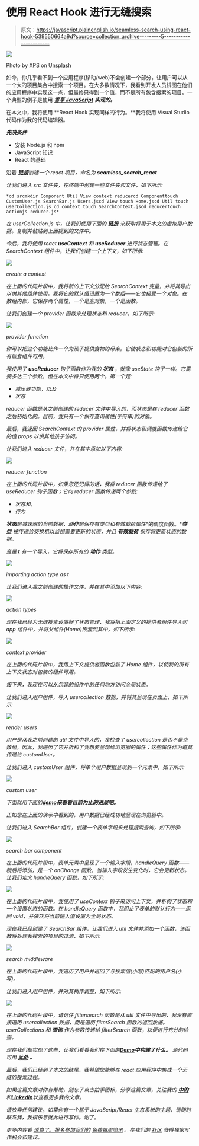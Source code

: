 # 使用 React Hook 进行无缝搜索

> 原文：<https://javascript.plainenglish.io/seamless-search-using-react-hook-539550664a9d?source=collection_archive---------5----------------------->

![](img/3d7bd7669483e1d6de79d7aa5411c2f9.png)

Photo by [XPS](https://unsplash.com/@xps?utm_source=medium&utm_medium=referral) on [Unsplash](https://unsplash.com?utm_source=medium&utm_medium=referral)

如今，你几乎看不到一个应用程序(移动/web)不会创建一个部分，让用户可以从一个大的项目集合中搜索一个项目。在大多数情况下，我看到开发人员试图在他们的应用程序中实现这一点，但最终只得到一个值，而不是所有包含搜索的项目。一个典型的例子是使用 [***香草 JavaScript***](https://medium.com/nerd-for-tech/seamless-search-with-vanilla-javascript-e447c440ef59) ***实现的。***

在本文中，我将使用 **React Hook 实现同样的行为。**我将使用 Visual Studio 代码作为我的代码编辑器。

***先决条件***

*   安装 Node.js 和 npm
*   JavaScript 知识
*   React 的基础

沿着 [***链接***](https://developer.mozilla.org/en-US/docs/Learn/Tools_and_testing/Client-side_JavaScript_frameworks/React_getting_started)*创建一个 react 项目，命名为 **seamless_search_react***

*让我们进入 src 文件夹，在终端中创建一些文件夹和文件，如下所示:*

```
*cd srcmkdir Component Util View context reducercd Componenttouch CustomUser.js SearchBar.js Users.jscd View touch Home.jscd Util touch userCollection.js cd context touch SearchContext.jscd reducertouch actionjs reducer.js*
```

*在 userCollection.js 中，让我们使用下面的 [***链接***](https://jsonplaceholder.typicode.com/users) 来获取将用于本文的虚拟用户数据。复制并粘贴到上面提到的文件中。*

*今后，我将使用 react **useContext** 和 **useReducer** 进行状态管理。在 SearchContext 组件中，让我们创建一个上下文，如下所示:*

*![](img/f644e506e63aac4374858d6cc951008b.png)*

*create a context*

*在上面的代码片段中，我将新的上下文分配给 SearchContext 变量，并将其导出以供其他组件使用。我将它的默认值设置为一个数组——它也接受一个对象。在数组内部，它保存两个属性，一个是空对象，一个是函数。*

*让我们创建一个 provider 函数来处理状态和 reducer，如下所示:*

*![](img/0dcd29e2fa19cc8660e91368d31a9b1d.png)*

*provider function*

*你可以把这个功能比作一个为孩子提供食物的母亲。它使状态和功能对它包装的所有嵌套组件可用。*

*我使用了 **useReducer** 钩子函数作为我的 ***状态*** ，就像 useState 钩子一样。它需要多达三个参数，但在本文中将只使用两个。第一个是:*

*   *减压器功能，以及*
*   *状态*

*reducer 函数是从之前创建的 reducer 文件中导入的，而状态是在 reducer 函数之后初始化的。目前，我只有一个保存查询属性(字符串)的对象。*

*最后，我返回 SearchContext 的 provider 属性，并将状态和调度函数传递给它的值 props 以供其他孩子访问。*

*让我们进入 reducer 文件，并在其中添加以下内容:*

*![](img/2dfad005d8c42e79d4c983b40ff72349.png)*

*reducer function*

*在上面的代码片段中，如果您还记得的话，我将 reducer 函数传递给了 useReducer 钩子函数；它向 reducer 函数传递两个参数:*

*   *状态和，*
*   *行为*

***状态**是减速器的当前数据，**动作**是保存有**类型**和**有效载荷**属性**的调度函数。*****类型*** 被传递给交换机以监视需要更新的状态，并且 ***有效载荷*** 保存将更新状态的数据。*

*变量 **t** 有一个导入，它将保存所有的 ***动作*** 类型。*

*![](img/9fc05a1681f29c20c76070c2715602cc.png)*

*importing action type as t*

*让我们进入我之前创建的操作文件，并在其中添加以下内容:*

*![](img/658f6820af304339dac927a0e2740fc0.png)*

*action types*

*现在我已经为无缝搜索设置好了状态管理，我将把上面定义的提供者组件导入到 app 组件中，并将父组件(Home)嵌套到其中，如下所示:*

*![](img/23b3f72357217e30d2309fe9f9038874.png)*

*context provider*

*在上面的代码片段中，我用上下文提供者函数包装了 Home 组件，以使我的所有上下文状态对包装的组件可用。*

*接下来，我现在可以从包装的组件中的任何地方访问全局状态。*

*让我们进入用户组件，导入 usercollection 数据，并将其呈现在页面上，如下所示:*

*![](img/3b14e7af685e41952bf92e19f99db8b5.png)*

*render users*

*用户是从我之前创建的 util 文件中导入的，我检查了 usercollection 是否不是空数组，因此，我遍历了它并析构了我想要呈现给浏览器的属性；这些属性作为道具传递给 customUser。*

*让我们进入 customUser 组件，将单个用户数据呈现到一个元素中，如下所示:*

*![](img/31ae6ada22b3f641fce0f7e3019bbcfe.png)*

*custom user*

*下面就用下面的[***demo***](https://res.cloudinary.com/hobbyluv07/video/upload/v1640245996/React_App_-_Google_Chrome_2021-12-23_09-47-43_a36vsv.mp4)***来看看目前为止的进展吧。****

*正如您在上面的演示中看到的，用户数据已经成功地呈现在浏览器中。*

*让我们进入 SearchBar 组件，创建一个表单字段来处理搜索查询，如下所示:*

*![](img/2f670e03a7f917870c639d3c90674313.png)*

*search bar component*

*在上面的代码片段中，表单元素中呈现了一个输入字段，handleQuery 函数——稍后将添加，是一个 onChange 函数，当输入字段发生变化时，它会更新状态。让我们定义 handleQuery 函数，如下所示:*

*![](img/82a612238352199396969932b799856a.png)*

*在上面的代码片段中，我使用了 useContext 钩子来访问上下文，并析构了状态和一个设置状态的函数。在 handleQuery 函数中，我阻止了表单的默认行为——返回 void，并依次将当前输入值设置为全局状态。*

*现在我已经创建了 SearchBar 组件，让我们进入 util 文件并添加一个函数，该函数将处理我搜索的项目的过滤，如下所示:*

*![](img/c2874c5a0ba2505db0db272495f6af1b.png)*

*search middleware*

*在上面的代码片段中，我遍历了用户并返回了与搜索值(小写)匹配的用户名(小写)。*

*让我们进入用户组件，并对其稍作调整，如下所示:*

*![](img/359a03b837a7e4f1d518d8598f687a84.png)*

*在上面的代码片段中，请记住 filtersearch 函数是从 util 文件中导出的，我没有直接遍历 usercollection 数据，而是遍历 filterSearch 函数的返回数据。userCollections 和 ***查询*** 作为参数传递给 filterSearch 函数，以便进行充分的检查。*

*现在我们都实现了这些，让我们看看我们在下面的[***Demo***](https://res.cloudinary.com/hobbyluv07/video/upload/v1640253402/seamless_video_fqkgbu.mp4)***中构建了什么。*** 源代码可用 [***此处***](https://github.com/chibuike07/seamless_search_reactjs) **。***

*最后，我们已经到了本文的结尾，我希望您能够在 react 应用程序中集成一个无缝的搜索过程。*

*如果这篇文章对你有帮助，别忘了点击拍手图标，分享这篇文章，关注我的 [***中的***](https://princewillchime43.medium.com/) 和[***Linkedin***](https://www.linkedin.com/in/chime-princewill-3a2b1b192/)以查看更多我的文章。*

*请放弃任何建议。如果你有一个基于 JavaScript/React 生态系统的主题，请随时联系我，我很乐意就此进行写作。谢了。*

**更多内容看* [*说白了。报名参加我们的*](http://plainenglish.io/) [*免费每周简讯*](http://newsletter.plainenglish.io/) *。在我们的* [*社区*](https://discord.gg/GtDtUAvyhW) *获得独家写作机会和建议。**